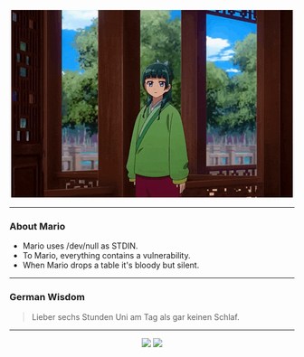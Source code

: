 <p align="center">
  <img src="assets/maomao.gif" />
</p>

---

### About Mario
- Mario uses /dev/null as STDIN.
- To Mario, everything contains a vulnerability.
- When Mario drops a table it's bloody but silent.

---

### German Wisdom
> Lieber sechs Stunden Uni am Tag als gar keinen Schlaf.

---

<p align="center">
  <a>
    <img height="180em" src="https://github-readme-stats-eight-theta.vercel.app/api?username=Torfkopp&show_icons=true&theme=dark&include_all_commits=true&count_private=true"/>
  </a>
  <a href="https://github.com/Torfkopp?tab=repositories">
    <img height="180em" src="https://github-readme-stats-eight-theta.vercel.app/api/top-langs/?username=torfkopp&layout=compact&theme=dark&langs_count=8&hide=java"/>
  </a>
</p>
